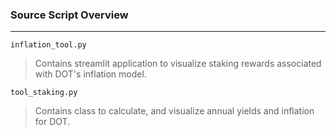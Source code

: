 ### Source Script Overview
---

`inflation_tool.py`
> Contains streamlit application to visualize staking rewards associated with DOT's inflation model.

`tool_staking.py`
> Contains class to calculate, and visualize annual yields and inflation for DOT.